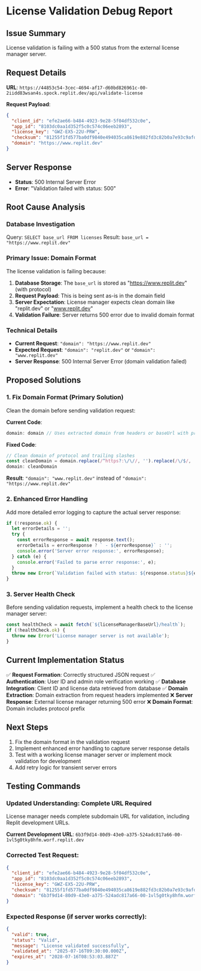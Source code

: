 # License Validation Debug Report

## Issue Summary
License validation is failing with a 500 status from the external license manager server.

## Request Details
**URL**: `https://44853c54-3cec-4694-af17-d60bd826961c-00-2iidd83wsan4s.spock.replit.dev/api/validate-license`

**Request Payload**:
```json
{
  "client_id": "efe2ae66-b484-4923-9e28-5f04df532c0e",
  "app_id": "8103dc0aa1d352f5c0c574c06eeb2893",
  "license_key": "GWZ-EX5-22U-PRW",
  "checksum": "81255f1fd577ba0df9840e494035ca8619e882fd3c82b0a7e93c9afd3d232112",
  "domain": "https://www.replit.dev"
}
```

## Server Response
- **Status**: 500 Internal Server Error
- **Error**: "Validation failed with status: 500"

## Root Cause Analysis

### Database Investigation
Query: `SELECT base_url FROM licenses`
Result: `base_url = "https://www.replit.dev"`

### Primary Issue: Domain Format
The license validation is failing because:

1. **Database Storage**: The `base_url` is stored as "https://www.replit.dev" (with protocol)
2. **Request Payload**: This is being sent as-is in the domain field
3. **Server Expectation**: License manager expects clean domain like "replit.dev" or "www.replit.dev"
4. **Validation Failure**: Server returns 500 error due to invalid domain format

### Technical Details
- **Current Request**: `"domain": "https://www.replit.dev"`
- **Expected Request**: `"domain": "replit.dev"` or `"domain": "www.replit.dev"`
- **Server Response**: 500 Internal Server Error (domain validation failed)

## Proposed Solutions

### 1. Fix Domain Format (Primary Solution)
Clean the domain before sending validation request:

**Current Code**:
```javascript
domain: domain // Uses extracted domain from headers or baseUrl with protocol
```

**Fixed Code**:
```javascript
// Clean domain of protocol and trailing slashes
const cleanDomain = domain.replace(/^https?:\/\//, '').replace(/\/$/, '');
domain: cleanDomain
```

**Result**: `"domain": "www.replit.dev"` instead of `"domain": "https://www.replit.dev"`

### 2. Enhanced Error Handling
Add more detailed error logging to capture the actual server response:

```javascript
if (!response.ok) {
  let errorDetails = '';
  try {
    const errorResponse = await response.text();
    errorDetails = errorResponse ? ` - ${errorResponse}` : '';
    console.error('Server error response:', errorResponse);
  } catch (e) {
    console.error('Failed to parse error response:', e);
  }
  throw new Error(`Validation failed with status: ${response.status}${errorDetails}`);
}
```

### 3. Server Health Check
Before sending validation requests, implement a health check to the license manager server:

```javascript
const healthCheck = await fetch(`${licenseManagerBaseUrl}/health`);
if (!healthCheck.ok) {
  throw new Error('License manager server is not available');
}
```

## Current Implementation Status

✅ **Request Formation**: Correctly structured JSON request
✅ **Authentication**: User ID and admin role verification working
✅ **Database Integration**: Client ID and license data retrieved from database
✅ **Domain Extraction**: Domain extraction from request headers implemented
❌ **Server Response**: External license manager returning 500 error
❌ **Domain Format**: Domain includes protocol prefix

## Next Steps

1. Fix the domain format in the validation request
2. Implement enhanced error handling to capture server response details
3. Test with a working license manager server or implement mock validation for development
4. Add retry logic for transient server errors

## Testing Commands

### Updated Understanding: Complete URL Required
License manager needs complete subdomain URL for validation, including Replit development URLs.

**Current Development URL**: `6b3f9d14-80d9-43e0-a375-524adc817a66-00-1vl5g0tky8hfm.worf.replit.dev`

### Corrected Test Request:
```json
{
  "client_id": "efe2ae66-b484-4923-9e28-5f04df532c0e",
  "app_id": "8103dc0aa1d352f5c0c574c06eeb2893", 
  "license_key": "GWZ-EX5-22U-PRW",
  "checksum": "81255f1fd577ba0df9840e494035ca8619e882fd3c82b0a7e93c9afd3d232112",
  "domain": "6b3f9d14-80d9-43e0-a375-524adc817a66-00-1vl5g0tky8hfm.worf.replit.dev"
}
```

### Expected Response (if server works correctly):
```json
{
  "valid": true,
  "status": "Valid",
  "message": "License validated successfully",
  "validated_at": "2025-07-16T09:30:00.000Z",
  "expires_at": "2028-07-16T08:53:03.887Z"
}
```